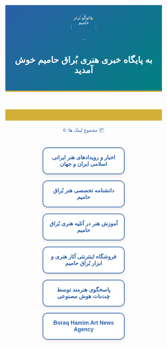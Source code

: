 <!DOCTYPE html>
<html lang="fa" dir="rtl">
<head>
    <meta charset="UTF-8">
    <meta name="viewport" content="width=device-width, initial-scale=1.0">
    <title>صفحه اصلی بُراق حامیم</title>
    <link href="https://cdn.jsdelivr.net/gh/rastikerdar/vazir-font@v30.1.0/dist/font-face.css" rel="stylesheet">
    <style>
        body {
            font-family: 'Vazir', sans-serif;
            margin: 0;
            background: url('https://www.toptal.com/designers/subtlepatterns/uploads/arabesque.png');
            color: #444;
            text-align: center;
        }
        header {
            background: linear-gradient(135deg, #2c5fa8, #008080);
            color: white;
            padding: 30px;
            border-bottom: 4px solid #d4af37;
        }
        header a {
            color: white;
            text-decoration: none;
        }
        header img {
            height: 80px;
            border-radius: 50%;
            margin-bottom: 10px;
        }
        .rss-ticker {
            background: #d4af37;
            color: white;
            padding: 10px;
            overflow: hidden;
            white-space: nowrap;
            box-sizing: border-box;
            position: relative;
        }
        .rss-ticker span {
            display: inline-block;
            padding-left: 100%;
            animation: scroll-left 400s linear infinite;
        }
        @keyframes scroll-left {
            0% { transform: translateX(100%); }
            100% { transform: translateX(-100%); }
        }
        .stats {
            font-size: 1.1em;
            color: #2c5fa8;
            margin: 20px 0;
        }
        .container {
            display: flex;
            flex-wrap: wrap;
            justify-content: center;
            gap: 20px;
            padding: 20px;
            max-width: 1200px;
            margin: auto;
        }
        .card {
            background: rgba(255, 255, 255, 0.95);
            border-radius: 16px;
            box-shadow: 0 4px 12px rgba(0,0,0,0.1);
            transition: transform 0.3s;
            width: 260px;
            cursor: pointer;
            border: 2px solid #2c5fa8;
        }
        .card:hover {
            transform: translateY(-8px);
        }
        .card h3 {
            margin: 20px;
            font-size: 1.1rem;
            color: #2c5fa8;
        }
        a {
            text-decoration: none;
            color: inherit;
        }
    </style>
</head>
<body>

<header>
    <a href="https://bham.ir" target="_blank">
        <img src="https://boraqhamim.ir/fa/wp-content/uploads/2022/03/cropped-logo100.100.png" alt="لوگو بُراق حامیم">
        <h1>به پایگاه خبری هنری بُراق حامیم خوش آمدید</h1>
    </a>
</header>

<div class="rss-ticker" id="rss-ticker">
    <span>آخرین اخبار: در حال بارگذاری...</span>
</div>

<div class="stats">
    📦 مجموع لینک ها: <span id="total-content">0</span>
</div>

<main class="container">
    <a href="https://boraqhamim.ir/" target="_blank">
        <div class="card">
            <h3>اخبار و رویدادهای هنر ایرانی اسلامی ایران و جهان</h3>
        </div>
    </a>
    <a href="https://boraqhamim.ir/wikiart/" target="_blank">
        <div class="card">
            <h3>دانشنامه تخصصی هنر بُراق حامیم</h3>
        </div>
    </a>
    <a href="https://boraqhamim.ir/learn/" target="_blank">
        <div class="card">
            <h3>آموزش هنر در آتلیه هنری بُراق حامیم</h3>
        </div>
    </a>
    <a href="https://boraqhamim.ir/shop/" target="_blank">
        <div class="card">
            <h3>فروشگاه اینترنتی آثار هنری و ابزار بُراق حامیم</h3>
        </div>
    </a>
    <a href="https://boraqhamim.ir/%d9%be%d8%a7%d8%b3%d8%ae-%da%af%d9%88%db%8c-%d9%87%d9%86%d8%b1%d9%85%d9%86%d8%af/" target="_blank">
        <div class="card">
            <h3>پاسخگوی هنرمند توسط چت‌بات هوش مصنوعی</h3>
        </div>
    </a>
    <a href="https://boraqhamim.ir/en/" target="_blank">
        <div class="card">
            <h3>Boraq Hamim Art News Agency</h3>
        </div>
    </a>
</main>

<script>
    const sections = document.querySelectorAll('.card');
    document.getElementById('total-content').innerText = sections.length;

    async function fetchRSS() {
        try {
            const response = await fetch('https://api.rss2json.com/v1/api.json?rss_url=https://boraqhamim.ir/feed');
            const data = await response.json();
            if (data.items && data.items.length) {
                const headlines = data.items.map(item => item.title);
                const combined = headlines.join(' ⚫ ');
                const infiniteLoop = combined + ' ⚫ ' + combined + ' ⚫ ' + combined + ' ⚫ ' + combined;
                document.getElementById('rss-ticker').innerHTML = '<span>' + infiniteLoop + '</span>'; 
            } else {
                document.getElementById('rss-ticker').innerHTML = '<span>هیچ خبر جدیدی یافت نشد.</span>';
            }
        } catch (err) {
            document.getElementById('rss-ticker').innerHTML = '<span>مشکل در بارگذاری اخبار.</span>';
        }
    }

    fetchRSS();
</script>

</body>
</html>
